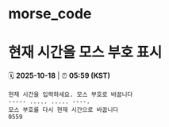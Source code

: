# morse_code
# 현재 시간을 모스 부호 표시
<!-- MORSE_TIME_START -->
🗓️ **2025-10-18** | ⏰ **05:59 (KST)**

```
현재 시간을 입력하세요. 모스 부호로 바꿉니다
----- ..... ..... ----.
모스 부호를 다시 현재 시간으로 바꿉니다
0559
```
<!-- MORSE_TIME_END -->
